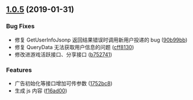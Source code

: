 ## [1.0.5](https://github.com/WellsLiao/XMT_IQIYI/compare/b752741...1.0.5) (2019-01-31)


### Bug Fixes

* 修复 GetUserInfoJsonp 返回结果错误时调用新用户投递的 bug ([90b99bb](https://github.com/WellsLiao/XMT_IQIYI/commit/90b99bb))
* 修复 QueryData 无法获取用户信息的问题 ([cff8130](https://github.com/WellsLiao/XMT_IQIYI/commit/cff8130))
* 修改进游戏活跃接口、分享接口 ([b752741](https://github.com/WellsLiao/XMT_IQIYI/commit/b752741))


### Features

* 广告初始化等接口增加可传参数 ([1752bc8](https://github.com/WellsLiao/XMT_IQIYI/commit/1752bc8))
* 生成 js 内容 ([f16ad00](https://github.com/WellsLiao/XMT_IQIYI/commit/f16ad00))



